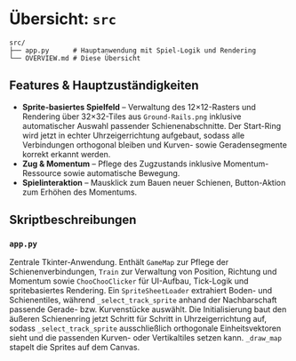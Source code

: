 # Übersicht: `src`

```
src/
├── app.py      # Hauptanwendung mit Spiel-Logik und Rendering
└── OVERVIEW.md # Diese Übersicht
```

## Features & Hauptzuständigkeiten

- **Sprite-basiertes Spielfeld** – Verwaltung des 12×12-Rasters und Rendering über 32×32-Tiles aus `Ground-Rails.png` inklusive
  automatischer Auswahl passender Schienenabschnitte. Der Start-Ring wird jetzt in echter Uhrzeigerrichtung aufgebaut, sodass
  alle Verbindungen orthogonal bleiben und Kurven- sowie Geradensegmente korrekt erkannt werden.
- **Zug & Momentum** – Pflege des Zugzustands inklusive Momentum-Ressource sowie automatische Bewegung.
- **Spielinteraktion** – Mausklick zum Bauen neuer Schienen, Button-Aktion zum Erhöhen des Momentums.

## Skriptbeschreibungen

### `app.py`
Zentrale Tkinter-Anwendung. Enthält `GameMap` zur Pflege der Schienenverbindungen, `Train` zur Verwaltung von Position, Richtung
und Momentum sowie `ChooChooClicker` für UI-Aufbau, Tick-Logik und spritebasiertes Rendering. Ein `SpriteSheetLoader` extrahiert
Boden- und Schienentiles, während `_select_track_sprite` anhand der Nachbarschaft passende Gerade- bzw. Kurvenstücke auswählt.
Die Initialisierung baut den äußeren Schienenring jetzt Schritt für Schritt in Uhrzeigerrichtung auf, sodass `_select_track_sprite`
ausschließlich orthogonale Einheitsvektoren sieht und die passenden Kurven- oder Vertikaltiles setzen kann. `_draw_map` stapelt
die Sprites auf dem Canvas.

